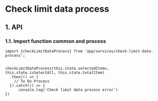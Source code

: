 # Check limit data process

## 1. API
### 1.1. Import function common and process
```tsx
import {checkLimitDataProcess} from 'app/services/check-limit-data-process';


checkLimitDataProcess(this.state.selectedItems, this.state.isSelectAll, this.state.totalItem)
  .then(() => {
    // To Do Process 
  }).catch(() => {
      console.log('Check limit data process error')
})
```
